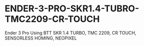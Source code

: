 # ENDER-3-PRO-SKR1.4-TUBRO-TMC2209-CR-TOUCH
Ender 3 Pro  Using BTT SKR 1.4 TURBO, TMC 2209, CR TOUCH, SENSORLESS HOMING, NEOPIXEL
